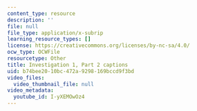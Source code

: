 ```yaml
---
content_type: resource
description: ''
file: null
file_type: application/x-subrip
learning_resource_types: []
license: https://creativecommons.org/licenses/by-nc-sa/4.0/
ocw_type: OCWFile
resourcetype: Other
title: Investigation 1, Part 2 captions
uid: b74bee20-10bc-472a-9298-169bccd9f3bd
video_files:
  video_thumbnail_file: null
video_metadata:
  youtube_id: I-yXEMOwOz4
---
```


